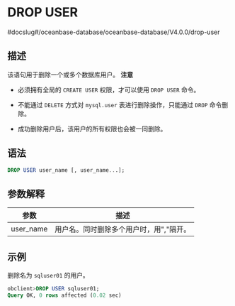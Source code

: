 DROP USER 
==============================
#docslug#/oceanbase-database/oceanbase-database/V4.0.0/drop-user


描述 
-----------------------

该语句用于删除一个或多个数据库用户。
**注意**



* 必须拥有全局的 `CREATE USER` 权限，才可以使用 `DROP USER` 命令。

  

* 不能通过 `DELETE` 方式对 `mysql.user` 表进行删除操作，只能通过 `DROP` 命令删除。

  

* 成功删除用户后，该用户的所有权限也会被一同删除。

  




语法 
-----------------------

```sql
DROP USER user_name [, user_name...];
```



参数解释 
-------------------------



|    参数     |          描述           |
|-----------|-----------------------|
| user_name | 用户名。同时删除多个用户时，用","隔开。 |



示例 
-----------------------

删除名为 `sqluser01` 的用户。

```sql
obclient>DROP USER sqluser01;
Query OK, 0 rows affected (0.02 sec)
```



